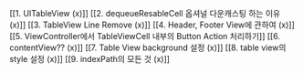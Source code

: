 [[1. UITableView (x)]]
[[2. dequeueResableCell 옵셔널 다운캐스팅 하는 이유 (x)]]
[[3. TableView Line Remove (x)]]
[[4. Header, Footer View에 관하여 (x)]]
[[5. ViewController에서 TableViewCell 내부의 Button Action 처리하기]]
[[6. contentView?? (x)]]
[[7. Table View background 설정 (x)]]
[[8. table view의 style 설정 (x)]]
[[9. indexPath의 모든 것 (x)]]